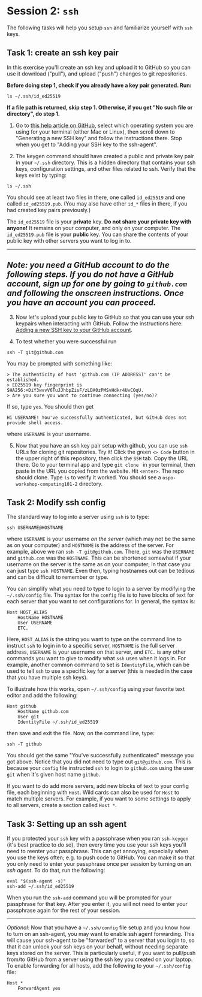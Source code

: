# Session 2: `ssh`

The following tasks will help you setup `ssh` and familiarize yourself with `ssh` keys.

## Task 1: create an ssh key pair

In this exercise you'll create an ssh key and upload it to GitHub so you can use it download ("pull"), and upload ("push") changes to git repositories.

**Before doing step 1, check if you already have a key pair generated. Run:**
```
ls ~/.ssh/id_ed25519
```
**If a file path is returned, skip step 1. Otherwise, if you get "No such file or directory", do step 1.**

1. Go to [this help article on GitHub](https://docs.github.com/en/authentication/connecting-to-github-with-ssh/generating-a-new-ssh-key-and-adding-it-to-the-ssh-agent), select which operating system you are using for your terminal (either Mac or Linux), then scroll down to "Generating a new SSH key" and follow the instructions there. Stop when you get to "Adding your SSH key to the ssh-agent".

2. The keygen command should have created a public and private key pair in your `~/.ssh` directory. This is a hidden directory that contains your ssh keys, configuration settings, and other files related to ssh. Verify that the keys exist by typing:
```
ls ~/.ssh
```
You should see at least two files in there, one called `id_ed25519` and one called `id_ed25519.pub`. (You may also have other `id_*` files in there, if you had created key pairs previously.)

The `id_ed25519` file is your **private** key. **Do not share your private key with anyone!** It remains on your computer, and only on your computer. The `id_ed25519.pub` file is your **public** key. You can share the contents of your public key with other servers you want to log in to.

----
*Note: you need a GitHub account to do the following steps. If you do not have a GitHub account, sign up for one by going to `github.com` and following the onscreen instructions. Once you have an account you can proceed.*
----

3. Now let's upload your public key to GitHub so that you can use your ssh keypairs when interacting with GitHub. Follow the instructions here: [Adding a new SSH key to your GitHub account](https://docs.github.com/en/authentication/connecting-to-github-with-ssh/adding-a-new-ssh-key-to-your-github-account?platform=linux#adding-a-new-ssh-key-to-your-account).

4. To test whether you were successful run
```
ssh -T git@github.com
```
You may be prompted with something like:
```
> The authenticity of host 'github.com (IP ADDRESS)' can't be established.
> ED25519 key fingerprint is SHA256:+DiY3wvvV6TuJJhbpZisF/zLDA0zPMSvHdkr4UvCOqU.
> Are you sure you want to continue connecting (yes/no)?
```
If so, type `yes`. You should then get
```
Hi USERNAME! You've successfully authenticated, but GitHub does not provide shell access.
```
where `USERNAME` is your username.

5. Now that you have an ssh key pair setup with github, you can use `ssh` URLs for cloning git repositories. Try it! Click the green `<> Code` button in the upper right of this repository, then click the `SSH` tab. Copy the URL there. Go to your terminal app and type `git clone ` in your terminal, then paste in the URL you copied from the website. Hit `<enter>`. The repo should clone. Type `ls` to verify it worked. You should see a `ospo-workshop-computing101-2` directory.


## Task 2: Modify ssh config

The standard way to log into a server using `ssh` is to type:
```
ssh USERNAME@HOSTNAME
```
where `USERNAME` is your username *on the server* (which may not be the same as on your computer) and `HOSTNAME` is the address of the server. For example, above we ran `ssh -T git@github.com`. There, `git` was the `USERNAME` and `github.com` was the `HOSTNAME`. This can be shortened somewhat if your username on the server is the same as on your computer; in that case you can just type `ssh HOSTNAME`. Even then, typing hostnames out can be tedious and can be difficult to remember or type. 

You can simplify what you need to type to login to a server by modifying the `~/.ssh/config` file. The syntax for the `config` file is to have blocks of text for each server that you want to set configurations for. In general, the syntax is:

```
Host HOST_ALIAS
    HostName HOSTNAME
    User USERNAME
    ETC.
```

Here, `HOST_ALIAS` is the string you want to type on the command line to instruct `ssh` to login in to a specific server, `HOSTNAME` is the full server address, `USERNAME` is your username on that server, and `ETC.` is any other commands you want to give to modify what `ssh` uses when it logs in. For example, another common command to set is `IdentityFile`, which can be used to tell `ssh` to use a specific key for a server (this is needed in the case that you have multiple ssh keys).

To illustrate how this works, open `~/.ssh/config` using your favorite text editor and add the following:
```
Host github
    HostName github.com
    User git
    IdentityFile ~/.ssh/id_ed25519
```
then save and exit the file. Now, on the command line, type:
```
ssh -T github
```
You should get the same "You've successfully authenticated" message you got above. Notice that you did not need to type out `git@github.com`. This is because your `config` file instructed `ssh` to login to `github.com` using the user `git` when it's given host name `github`.

If you want to do add more servers, add new blocks of text to your config file, each beginning with `Host`. Wild cards can also be used for `Host` to match multiple servers. For example, if you want to some settings to apply to all servers, create a section called `Host *`.

## Task 3: Setting up an ssh agent

If you protected your `ssh` key with a passphrase when you ran `ssh-keygen` (it's best practice to do so), then every time you use your ssh keys you'll need to reenter your passphrase. This can get annoying, especially when you use the keys often; e.g. to push code to GitHub. You can make it so that you only need to enter your passphrase once per session by turning on an *ssh agent*. To do that, run the following:
```
eval "$(ssh-agent -s)"
ssh-add ~/.ssh/id_ed25519
```
When you run the `ssh-add` command you will be prompted for your passphrase for that key. After you enter it, you will not need to enter your passphrase again for the rest of your session.

-----

*Optional:* Now that you have a `~/.ssh/config` file setup and you know how to turn on an ssh-agent, you may want to enable ssh agent forwarding. This will cause your ssh-agent to be "forwarded" to a server that you login to, so that it can unlock your ssh keys on your behalf, without needing separate keys stored on the server. This is particularly useful, if you want to pull/push from/to GitHub from a server using the ssh key you created on your laptop. To enable forwarding for all hosts, add the following to your `~/.ssh/config` file:

```
Host *
    ForwardAgent yes
```
